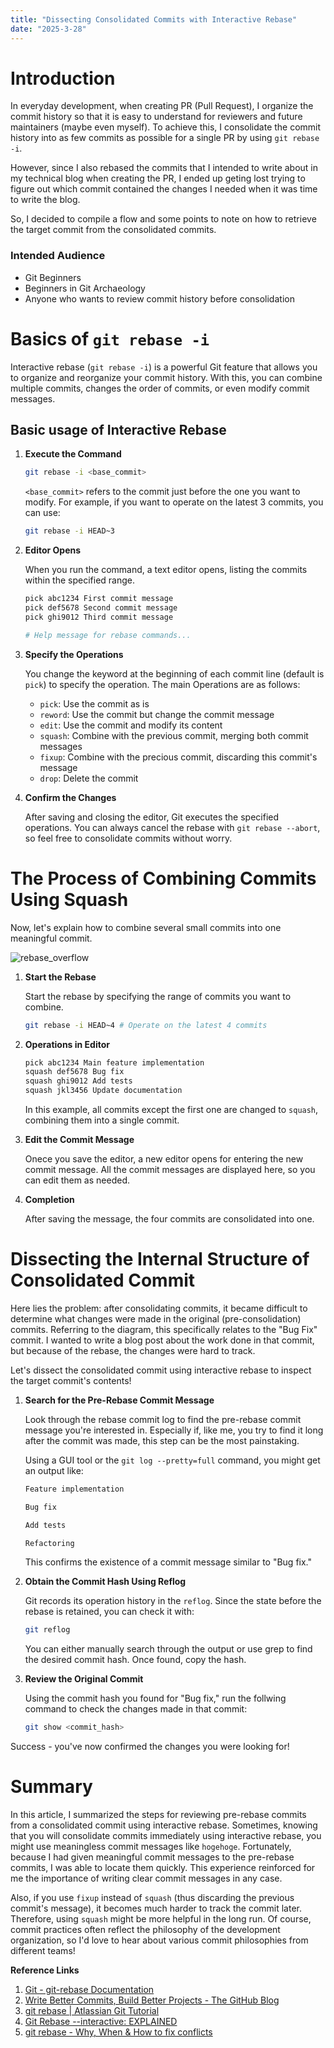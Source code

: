 ```yaml
---
title: "Dissecting Consolidated Commits with Interactive Rebase"
date: "2025-3-28"
---
```


# Introduction
In everyday development, when creating PR (Pull Request), I organize the commit history so that it is easy to understand for reviewers and future maintainers (maybe even myself). To achieve this, I consolidate the commit history into as few commits as possible for a single PR by using `git rebase -i`.

However, since I also rebased the commits that I intended to write about in my technical blog when creating the PR, I ended up geting lost trying to figure out which commit contained the changes I needed when it was time to write the blog.

So, I decided to compile a flow and some points to note on how to retrieve the target commit from the consolidated commits.

### Intended Audience
- Git Beginners
- Beginners in Git Archaeology
- Anyone who wants to review commit history before consolidation

# Basics of `git rebase -i`
Interactive rebase (`git rebase -i`) is a powerful Git feature that allows you to organize and reorganize your commit history. With this, you can combine multiple commits, changes the order of commits, or even modify commit messages.

## Basic usage of Interactive Rebase
1. **Execute the Command**

    ```bash
    git rebase -i <base_commit>
    ```
    `<base_commit>` refers to the commit just before the one you want to modify. For example, if you want to operate on the latest 3 commits, you can use:
    ```bash
    git rebase -i HEAD~3
    ```

2. **Editor Opens**

    When you run the command, a text editor opens, listing the commits within the specified range.
    ```bash
    pick abc1234 First commit message
    pick def5678 Second commit message
    pick ghi9012 Third commit message

    # Help message for rebase commands...
    ```

3. **Specify the Operations**

    You change the keyword at the beginning of each commit line (default is `pick`) to specify the operation. The main Operations are as follows:
    - `pick`: Use the commit as is
    - `reword`: Use the commit but change the commit message
    - `edit`: Use the commit and modify its content
    - `squash`: Combine with the previous commit, merging both commit messages
    - `fixup`: Combine with the precious commit, discarding this commit's message
    - `drop`: Delete the commit

4. **Confirm the Changes**

    After saving and closing the editor, Git executes the specified operations. You can always cancel the rebase with `git rebase --abort`, so feel free to consolidate commits without worry.

# The Process of Combining Commits Using Squash
Now, let's explain how to combine several small commits into one meaningful commit.

![rebase_overflow](/images/blogs/5/rebase_overflow.png)

1. **Start the Rebase**

    Start the rebase by specifying the range of commits you want to combine.
    ```bash
    git rebase -i HEAD~4 # Operate on the latest 4 commits
    ```

2. **Operations in Editor**

    ```bash
    pick abc1234 Main feature implementation
    squash def5678 Bug fix
    squash ghi9012 Add tests
    squash jkl3456 Update documentation
    ```
    In this example, all commits except the first one are changed to `squash`, combining them into a single commit.

3. **Edit the Commit Message**

    Onece you save the editor, a new editor opens for entering the new commit message. All the commit messages are displayed here, so you can edit them as needed.

4. **Completion**

    After saving the message, the four commits are consolidated into one.

# Dissecting the Internal Structure of Consolidated Commit
Here lies the problem: after consolidating commits, it became difficult to determine what changes were made in the original (pre-consolidation) commits. Referring to the diagram, this specifically relates to the "Bug Fix" commit. I wanted to write a blog post about the work done in that commit, but because of the rebase, the changes were hard to track.

Let's dissect the consolidated commit using interactive rebase to inspect the target commit's contents!

1. **Search for the Pre-Rebase Commit Message**

    Look through the rebase commit log to find the pre-rebase commit message you're interested in. Especially if, like me, you try to find it  long after the commit was made, this step can be the most painstaking.

    Using a GUI tool or the `git log --pretty=full` command, you might get an output like:
    ```bash
    Feature implementation

    Bug fix

    Add tests

    Refactoring
    ```
    This confirms the existence of a commit message similar to "Bug fix."

2. **Obtain the Commit Hash Using Reflog**

    Git records its operation history in the `reflog`. Since the state before the rebase is retained, you can check it with:
    ```bash
    git reflog
    ```
    You can either manually search through the output or use grep to find the desired commit hash. Once found, copy the hash.

3. **Review the Original Commit**

    Using the commit hash you found for "Bug fix," run the follwing command to check the changes made in that commit:
    ```bash
    git show <commit_hash>
    ```

Success - you've now confirmed the changes you were looking for!

# Summary
In this article, I summarized the steps for reviewing pre-rebase commits from a consolidated commit using interactive rebase. Sometimes, knowing that you will consolidate commits immediately using interactive rebase, you might use meaningless commit messages like `hogehoge`. Fortunately, because I had given meaningful commit messages to the pre-rebase commits, I was able to locate them quickly. This experience reinforced for me the importance of writing clear commit messages in any case.

Also, if you use `fixup` instead of `squash` (thus discarding the previous commit's message), it becomes much harder to track the commit later. Therefore, using `squash` might be more helpful in the long run. Of course, commit practices often reflect the philosophy of the development organization, so I'd love to hear about various commit philosophies from different teams!

**Reference Links**
1. [Git - git-rebase Documentation](https://git-scm.com/docs/git-rebase)
2. [Write Better Commits, Build Better Projects - The GitHub Blog](https://github.blog/developer-skills/github/write-better-commits-build-better-projects/)
2. [git rebase | Atlassian Git Tutorial](https://www.atlassian.com/git/tutorials/rewriting-history/git-rebase)
3. [Git Rebase --interactive: EXPLAINED](https://www.youtube.com/watch?v=H7RFt0Pxxp8)
4. [git rebase - Why, When & How to fix conflicts](https://www.youtube.com/watch?v=DkWDHzmMvyg)